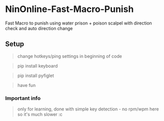 # NinOnline-Fast-Macro-Punish
Fast Macro to punish using water prison + poison scalpel with direction check and auto direction change

## Setup
> change hotkeys/ping settings in beginning of code

> pip install keyboard

> pip install pyfiglet

> have fun

### Important info

> only for learning, done with simple key detection - no rpm/wpm here so it's much slower :c
